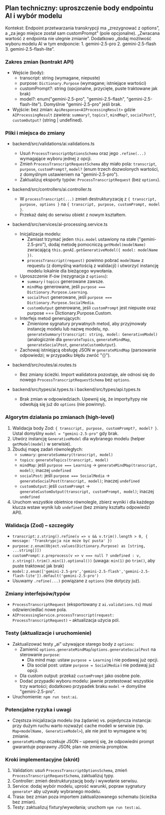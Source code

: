 ## Plan techniczny: uproszczenie body endpointu AI i wybór modelu

Kontekst: Endpoint przetwarzania transkrypcji ma „zrezygnować z options”, a „za jego miejsce został sam customPrompt” (pole opcjonalne). „Zwracana wartość z endpointa nie ulegnie zmianie”. Dodatkowo „dodaj możliwość wyboru modelu AI w tym endponcie: 1. gemini-2.5-pro 2. gemini-2.5-flash 3. gemini-2.5-flash-lite”.

### Zakres zmian (kontrakt API)

- Wejście (body):
  - transcript: string (wymagane, niepuste)
  - purpose: `Dictionary.Purpose` (wymagane; istniejące wartości)
  - customPrompt?: string (opcjonalne, przycięte, puste traktowane jak brak)
  - model?: enum("gemini-2.5-pro", "gemini-2.5-flash", "gemini-2.5-flash-lite"). Domyślnie "gemini-2.5-pro" jeśli brak.
- Wyjście: bez zmian: `ApiResponse<AIProcessingResult>` gdzie `AIProcessingResult` zawiera: `summary?`, `topics?`, `mindMap?`, `socialPost?`, `customOutput?` (string | undefined).

### Pliki i miejsca do zmiany

- backend/src/validations/ai.validations.ts

  - Usuń `ProcessTranscriptOptionsSchema` oraz jego `.refine(...)` wymagające wyboru jednej z opcji.
  - Zmień `ProcessTranscriptRequestSchema` aby miało pola: `transcript`, `purpose`, `customPrompt?`, `model?` (enum trzech dozwolonych wartości, z domyślnym ustawieniem na "gemini-2.5-pro").
  - Zaktualizuj eksporty typów: `ProcessTranscriptRequest` (bez `options`).

- backend/src/controllers/ai.controller.ts

  - W `processTranscript(...)` zmień destrukturyzację z `{ transcript, purpose, options }` na `{ transcript, purpose, customPrompt, model }`.
  - Przekaż dalej do serwisu obiekt z nowym kształtem.

- backend/src/services/ai-processing.service.ts

  - Inicjalizacja modelu:
    - Zamiast trzymać jeden `this.model` ustawiony na stałe ("gemini-2.5-pro"), dodaj metodę pomocniczą `getModel(modelName)` zwracającą `this.genAI.getGenerativeModel({ model: modelName })`.
    - `processTranscript(request)` powinno pobrać `modelName` z requestu (z domyślną wartością z walidacji) i utworzyć instancję modelu lokalnie dla bieżącego wywołania.
  - Uproszczenie if-ów (rezygnacja z `options`):
    - `summary` i `topics` generowane zawsze.
    - `mindMap` generowane, jeśli `purpose === Dictionary.Purpose.Learning`.
    - `socialPost` generowane, jeśli `purpose === Dictionary.Purpose.SocialMedia`.
    - `customOutput` generowane, jeśli `customPrompt` jest niepuste oraz purpose === Dictionary.Purpose.Custom.
  - Interfejs metod generujących:
    - Zmienione sygnatury prywatnych metod, aby przyjmowały instancję modelu lub nazwę modelu, np. `generateSummary(transcript: string, model: GenerativeModel)` (analogicznie dla `generateTopics`, `generateMindMap`, `generateSocialPost`, `generateCustomOutput`).
  - Zachowaj istniejącą obsługę JSON w `generateMindMap` (parsowanie odpowiedzi; w przypadku błędu zwróć "{}").

- backend/src/routes/ai.routes.ts

  - Bez zmiany ścieżki. Import walidatora pozostaje, ale odnosi się do nowego `ProcessTranscriptRequestSchema` bez `options`.

- backend/src/types/ai.types.ts i backend/src/types/api.types.ts
  - Brak zmian w odpowiedziach. Upewnij się, że importy/typy nie odwołują się już do `options` (nie powinny).

### Algorytm działania po zmianach (high-level)

1. Walidacja body Zod: `{ transcript, purpose, customPrompt?, model? }`. Ustal domyślny `model = "gemini-2.5-pro"` gdy brak.
2. Utwórz instancję `GenerativeModel` dla wybranego modelu (helper `getModel(model)` w serwisie).
3. Zbuduj mapę zadań równoległych:
   - `summary`: `generateSummary(transcript, model)`
   - `topics`: `generateTopics(transcript, model)`
   - `mindMap`: jeśli `purpose === Learning` → `generateMindMap(transcript, model)`; inaczej `undefined`
   - `socialPost`: jeśli `purpose === SocialMedia` → `generateSocialPost(transcript, model)`; inaczej `undefined`
   - `customOutput`: jeśli `customPrompt` → `generateCustomOutput(transcript, customPrompt, model)`; inaczej `undefined`
4. Uruchom wszystkie obietnice równolegle, zbierz wyniki i dla każdego klucza wstaw wynik lub `undefined` (bez zmiany kształtu odpowiedzi API).

### Walidacja (Zod) – szczegóły

- `transcript`: `z.string().refine(v => v && v.trim().length > 0, { message: 'Transkrypcja nie może być pusta' })`
- `purpose`: `z.enum(Object.values(Dictionary.Purpose) as [string, ...string[]])`
- `customPrompt`: `z.preprocess(v => v === null ? undefined : v, z.string().trim().min(1).optional())` (uwaga: `min(1)` po `trim()`, aby puste traktować jak brak)
- `model`: `z.enum(['gemini-2.5-pro','gemini-2.5-flash','gemini-2.5-flash-lite']).default('gemini-2.5-pro')`
- Usuwamy `.refine(...)` powiązane z `options` (nie dotyczy już).

### Zmiany interfejsów/typów

- `ProcessTranscriptRequest` (eksportowany z `ai.validations.ts`) musi odzwierciedlać nowe pola.
- `AIProcessingService.processTranscript(request: ProcessTranscriptRequest)` – aktualizacja użycia pól.

### Testy (aktualizacje i uruchomienie)

- Zaktualizować testy „ai” używające starego body z `options`:
  - Zamienić `options.generateMindMap`/`options.generateSocialPost` na sterowanie `purpose`:
    - Dla mind map: ustaw `purpose = Learning` i nie podawaj już opcji.
    - Dla social post: ustaw `purpose = SocialMedia` i nie podawaj już opcji.
  - Dla custom output: przekaż `customPrompt` jako osobne pole.
  - Dodać przypadki wyboru modelu: jawnie przetestować wszystkie trzy wartości; dodatkowo przypadek braku `model` → domyślne "gemini-2.5-pro".
- Uruchomienie: `npm run test:ai`.

### Potencjalne ryzyka i uwagi

- Częstsza inicjalizacja modelu (na żądanie) vs. pojedyncza instancja: przy dużym ruchu warto rozważyć cache modeli w serwisie (np. `Map<modelName, GenerativeModel>`), ale nie jest to wymagane w tej zmianie.
- `generateMindMap` oczekuje JSON – upewnij się, że odpowiedni prompt gwarantuje poprawny JSON; plan nie zmienia promptów.

### Kroki implementacyjne (skrót)

1. Validation: usuń `ProcessTranscriptOptionsSchema`, zmień `ProcessTranscriptRequestSchema`, zaktualizuj typy.
2. Controller: zmień destrukturyzację body i wywołanie serwisu.
3. Service: dodaj wybór modelu, uprość warunki, popraw sygnatury `generate*` aby używały wybranego modelu.
4. Trasa: bez zmian poza importem zaktualizowanego schematu (ścieżka bez zmian).
5. Testy: zaktualizuj fixtury/wywołania; uruchom `npm run test:ai`.
